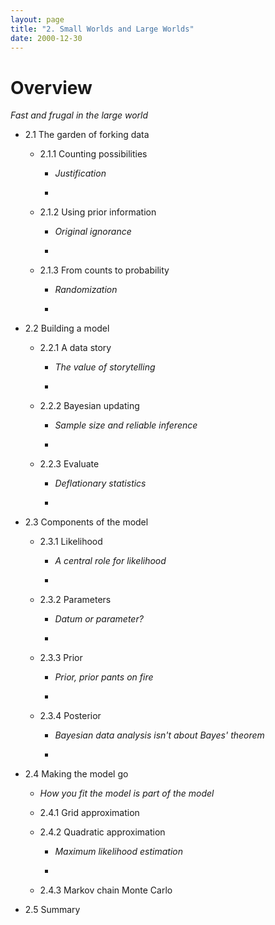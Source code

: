 ```yaml
---
layout: page
title: "2. Small Worlds and Large Worlds"
date: 2000-12-30
---
```


# Overview

_Fast and frugal in the large world_

* 2.1 The garden of forking data

	* 2.1.1 Counting possibilities
	
		* _Justification_

		* 

	* 2.1.2 Using prior information
	
		* _Original ignorance_

		* 
	
	* 2.1.3 From counts to probability
	
		* _Randomization_

		* 

* 2.2 Building a model

	* 2.2.1 A data story

		* _The value of storytelling_

		* 

	* 2.2.2 Bayesian updating

		* _Sample size and reliable inference_

		* 

	* 2.2.3 Evaluate

		* _Deflationary statistics_

		* 

* 2.3 Components of the model

	* 2.3.1 Likelihood

		* _A central role for likelihood_

		* 

	* 2.3.2 Parameters

		* _Datum or parameter?_

		* 

	* 2.3.3 Prior

		* _Prior, prior pants on fire_

		* 

	* 2.3.4 Posterior

		* _Bayesian data analysis isn't about Bayes' theorem_

		* 

* 2.4 Making the model go

	* _How you fit the model is part of the model_
	
	* 2.4.1 Grid approximation
	
	* 2.4.2 Quadratic approximation
	
		* _Maximum likelihood estimation_

		* 

	* 2.4.3 Markov chain Monte Carlo

* 2.5 Summary